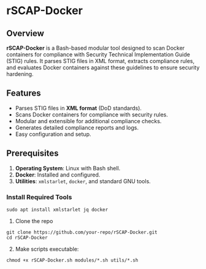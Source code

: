 # rSCAP-Docker

## Overview
**rSCAP-Docker** is a Bash-based modular tool designed to scan Docker containers for compliance with Security Technical Implementation Guide (STIG) rules. It parses STIG files in XML format, extracts compliance rules, and evaluates Docker containers against these guidelines to ensure security hardening.

## Features
- Parses STIG files in **XML format** (DoD standards).
- Scans Docker containers for compliance with security rules.
- Modular and extensible for additional compliance checks.
- Generates detailed compliance reports and logs.
- Easy configuration and setup.

## Prerequisites
1. **Operating System**: Linux with Bash shell.
2. **Docker**: Installed and configured.
3. **Utilities**: `xmlstarlet`, `docker`, and standard GNU tools.

### Install Required Tools
```
sudo apt install xmlstarlet jq docker

```
1. Clone the repo
```
git clone https://github.com/your-repo/rSCAP-Docker.git
cd rSCAP-Docker
```
2. Make scripts executable:
```
chmod +x rSCAP-Docker.sh modules/*.sh utils/*.sh
```